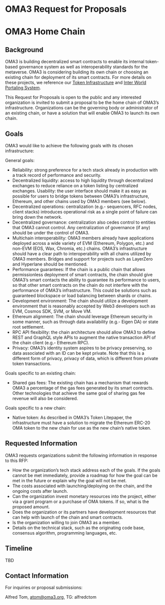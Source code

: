 # OMA3 Request for Proposals
# OMA3 Home Chain

## Background

OMA3 is building decentralized smart contracts to enable its internal token-based governance system as well as interoperability standards for the metaverse.  OMA3 is considering building its own chain or choosing an existing chain for deployment of its smart contracts.    For more details on these projects, we reference our [Token Infrastructure](https://github.com/oma3dao/token-litepaper) and [Inter World Portaling System](https://github.com/oma3dao/portal-position-paper).  

This Request for Proposals is open to the public and any interested organization is invited to submit a proposal to be the home chain of OMA3’s infrastructure.  Organizations can be the governing body or administrator of an existing chain, or have a solution that will enable OMA3 to launch its own chain.

## Goals

OMA3 would like to achieve the following goals with its chosen infrastructure:

General goals:

  * Reliability:  strong preference for a tech stack already in production with a track record of performance and security.
  * Decentralized liquidity:  access to high liquidity through decentralized exchanges to reduce reliance on a token listing by centralized exchanges.
Usability:  the user interface should make it as easy as possible for users to bridge tokens between OMA3’s infrastructure, Ethereum, and other chains used by OMA3 members (see below).
  * Decentralized operations:  centralization (e.g.- sequencers, RFC nodes, client stacks) introduces operational risk as a single point of failure can bring down the network.
  * Decentralized governance:  centralization also cedes control to entities that OMA3 cannot control.  Any centralization of governance (if any) should be under the control of OMA3. 
  * Multichain interoperability:  OMA3 members already have applications deployed across a wide variety of EVM (Ethereum, Polygon, etc.) and non-EVM (EOS, Wax, Chromia, etc.) chains.  OMA3’s infrastructure should have a clear path to interoperability with all chains utilized by OMA3 members. Bridges and support for projects such as LayerZero and Hyperlane should be mentioned.
  * Performance guarantees:  If the chain is a public chain that allows permissionless deployment of smart contracts, the chain should give OMA3’s smart contacts the ability to guarantee its performance to users, so that other smart contracts on the chain do not interfere with the performance of OMA3’s infrastructure.  This could be solutions such as guaranteed blockspace or load balancing between shards or chains.
  * Development environment:  The chain should utilize a development environment that is reasonably accepted by Web3 developers such as EVM, Cosmos SDK, SVM, or Move VM.
  * Ethereum alignment:  The chain should leverage Ethereum security in some manner, such as through data availability (e.g.- Eigen DA) or state root settlement.
  * RPC API flexibility:  the chain architecture should allow OMA3 to define REST and GraphQL style APIs to augment the native transaction API of the chain client (e.g.- Ethereum RPC).
  * Privacy:  OMA3’s identity system aspires to be privacy preserving, so data associated with an ID can be kept private.  Note that this is a different form of privacy, privacy of data, which is different from private token transactions.

Goals specific to an existing chain: 

  * Shared gas fees:  The existing chain has a mechanism that rewards OMA3 a percentage of the gas fees generated by its smart contracts.  Other technologies that achieve the same goal of sharing gas fee revenue will also be considered.

Goals specific to a new chain: 

  * Native token:  As described in OMA3’s Token Litepaper, the infrastructure must have a solution to migrate the Ethereum ERC-20 OMA token to the new chain for use as the new chain’s native token.

## Requested Information

OMA3 requests organizations submit the following information in response to this RFP:

  * How the organization’s tech stack address each of the goals.  If the goals cannot be met immediately, provide a roadmap for how the goal can be met in the future or explain why the goal will not be met.
  * The costs associated with launching/deploying on the chain, and the ongoing costs after launch.
  * Can the organization invest monetary resources into the project, either via a grant program or a purchase of OMA tokens.  If so, what is the proposed amount.
  * Does the organization or its partners have development resources that can help with launch of the chain and smart contracts.
  * Is the organization willing to join OMA3 as a member.
  * Details on the technical stack, such as the originating code base, consensus algorithm, programming languages, etc.

## Timeline

TBD

## Contact Information

For inquiries or proposal submissions:

Alfred Tom, [atom@oma3.org](mailto:atom@oma3.org), TG: alfredctom

